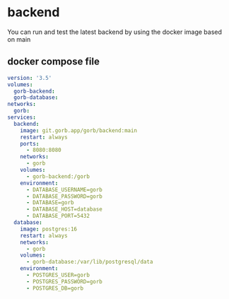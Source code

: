 # backend

You can run and test the latest backend by using the docker image based on main

## docker compose file
```yml
version: '3.5'
volumes:
  gorb-backend:
  gorb-database:
networks:
  gorb:
services:
  backend:
    image: git.gorb.app/gorb/backend:main
    restart: always
    ports:
      - 8080:8080
    networks:
      - gorb
    volumes:
      - gorb-backend:/gorb
    environment:
      - DATABASE_USERNAME=gorb
      - DATABASE_PASSWORD=gorb
      - DATABASE=gorb
      - DATABASE_HOST=database
      - DATABASE_PORT=5432
  database:
    image: postgres:16
    restart: always
    networks:
      - gorb
    volumes:
      - gorb-database:/var/lib/postgresql/data
    environment:
      - POSTGRES_USER=gorb
      - POSTGRES_PASSWORD=gorb
      - POSTGRES_DB=gorb
```
